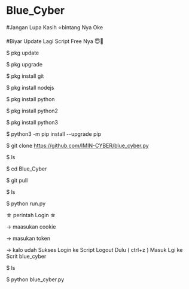 # Blue_Cyber
#Jangan Lupa Kasih ⭐bintang Nya Oke

#Biyar Update Lagi Script Free Nya 😇🙏

$ pkg update

$ pkg upgrade

$ pkg install git

$ pkg install nodejs

$ pkg install python

$ pkg install python2

$ pkg install python3

$ python3 -m pip install --upgrade pip

$ git clone https://github.com/IMIN-CYBER/blue_cyber.py

$ ls

$ cd Blue_Cyber

$ git pull

$ ls

$ python run.py

☆ perintah Login ☆

-> maasukan cookie

-> masukan token

-> kalo udah Sukses Login ke Script Logout Dulu ( ctrl+z )
Masuk Lgi ke Scrit blue_cyber

$ ls

$ python blue_cyber.py
